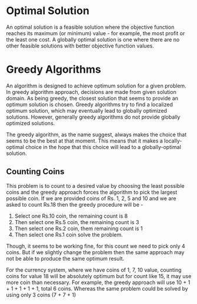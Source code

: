 # Optimal Solution
An optimal solution is a feasible solution where the objective function reaches its maximum (or minimum) value - for example, the most profit or the least one cost. A globally optimal solution is one where there are no other feasible solutions with better objective function values.

# Greedy Algorithms
An algorithm is designed to achieve optimum solution for a given problem. In greedy algorithm approach, decisions are made from given solution domain. As being greedy, the closest solution that seems to provide an optimum solution is chosen.
Greedy algorithms try to find a localized optimum solution, which may eventually lead to globally optimized solutions. However, generally greedy algorithms do not provide globally optimized solutions.

The greedy algorithm, as the name suggest, always makes the choice that seems to be the best at that moment. This means that it makes a locally-optimal choice in the hope that this choice will lead to a globally-optimal solution.

## Counting Coins
This problem is to count to a desired value by choosing the least possible coins and the greedy approach forces the algorithm to pick the largest possible coin. If we are provided coins of Rs. 1, 2, 5 and 10 and we are asked to count Rs.18 then the greedy procedure will be -
1. Select one Rs.10 coin, the remaining count is 8
2. Then select one Rs.5 coin, the remaining count is 3
3. Then select one Rs.2 coin, them remaining count is 1
4. Then select one Rs.1 coin solve the problem.

Though, it seems to be working fine, for this count we need to pick only 4 coins. But if we slightly change the problem then the same approach may not be able to produce the same optimum result.

For the currency system, where we have coins of 1, 7, 10 value, counting coins for value 18 will be absolutely optimum but for count like 15, it may use more coin than necessary. For example, the greedy approach will use 10 + 1 + 1 + 1 + 1 + 1, total 6 coins. Whereas the same problem could be solved by using only 3 coins (7 + 7 + 1)


